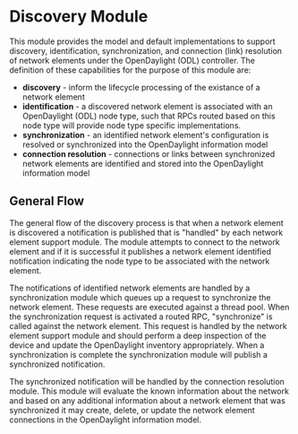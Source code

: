 Discovery Module
================
This module provides the model and default implementations to support discovery, identification, synchronization,
and connection (link) resolution of network elements under the OpenDaylight (ODL) controller. The definition of these
capabilities for the purpose of this module are:

* __discovery__ - inform the lifecycle processing of the existance of a network element
* __identification__ - a discovered network element is associated with an OpenDaylight (ODL) node type, such that RPCs
routed based on this node type will provide node type specific implementations.
* __synchronization__ - an identified network element's configuration is resolved or synchronized into the OpenDaylight
information model
* __connection resolution__ - connections or links between synchronized network elements are identified and stored into
the OpenDaylight information model

General Flow
------------
The general flow of the discovery process is that when a network element is discovered a notification is published
that is "handled" by each network element support module. The module attempts to connect to the network element and if
it is successful it publishes a network element identified notification indicating the node type to be associated with
the network element.

The notifications of identified network elements are handled by a synchronization module which queues up a request to
synchronize the network element. These requests are executed against a thread pool. When the synchronization request
is activated a routed RPC, "synchronize" is called against the network element. This request is handled by the
network element support module and should perform a deep inspection of the device and update the OpenDaylight
inventory appropriately. When a synchronization is complete the synchronization module will publish a synchronized
notification.

The synchronized notification will be handled by the connection resolution module. This module will evaluate the known
information about the network and based on any additional information about a network element that was synchronized it
may create, delete, or update the network element connections in the OpenDaylight information model.


